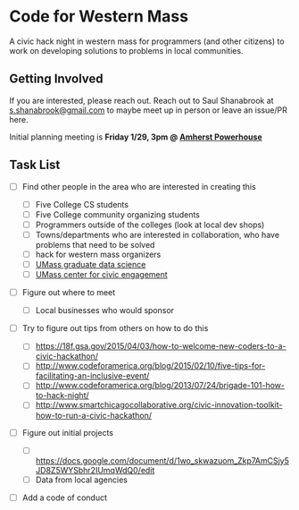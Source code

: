 # Code for Western Mass

A civic hack night in western mass for programmers (and other citizens)
to work on developing solutions to problems in local communities.

## Getting Involved

If you are interested, please reach out. Reach out to Saul Shanabrook at s.shanabrook@gmail.com to maybe meet up in person or leave an issue/PR here.

Initial planning meeting is **Friday 1/29, 3pm @ [Amherst Powerhouse](https://www.google.com/maps/place/Power+House,+East+Dr,+Amherst,+MA+01002/@42.372125,-72.5130709,19z/data=!4m2!3m1!1s0x89e6cdf0980c712b:0x5ba011f36a203c3d)**

## Task List
- [ ] Find other people in the area who are interested in creating this
  - [ ] Five College CS students
  - [ ] Five College community organizing students
  - [ ] Programmers outside of the colleges (look at local dev shops)
  - [ ] Towns/departments who are interested in collaboration, who have problems that need to be solved
  - [ ] hack for western mass organizers
  - [ ] [UMass graduate data science](http://gridclub.io/)
  - [ ] [UMass center for civic engagement](http://cesl.umass.edu/contactus)
- [ ] Figure out where to meet
  - [ ] Local businesses who would sponsor
- [ ] Try to figure out tips from others on how to do this
  - [ ] https://18f.gsa.gov/2015/04/03/how-to-welcome-new-coders-to-a-civic-hackathon/
  - [ ] http://www.codeforamerica.org/blog/2015/02/10/five-tips-for-facilitating-an-inclusive-event/
  - [ ] http://www.codeforamerica.org/blog/2013/07/24/brigade-101-how-to-hack-night/
  - [ ] http://www.smartchicagocollaborative.org/civic-innovation-toolkit-how-to-run-a-civic-hackathon/
- [ ] Figure out initial projects
  - [ ] https://docs.google.com/document/d/1wo_skwazuom_Zkp7AmCSjy5JD8Z5WYSbhr2IUmqWdQ0/edit
  - [ ] Data from local agencies
- [ ] Add a code of conduct


